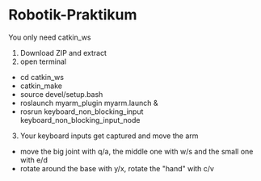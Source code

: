 # Robotik-Praktikum
  You only need catkin_ws
1. Download ZIP and extract
2. open terminal
 - cd catkin_ws
 - catkin_make
 - source devel/setup.bash
 - roslaunch myarm_plugin myarm.launch &
 - rosrun keyboard_non_blocking_input keyboard_non_blocking_input_node
3. Your keyboard inputs get captured and move the arm 
 - move the big joint with q/a, the middle one with w/s and the small one with e/d
 - rotate around the base with y/x, rotate the "hand" with c/v
